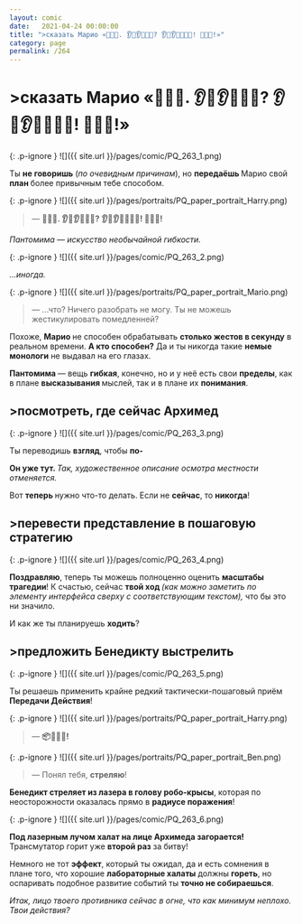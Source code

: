 ```yaml
---
layout: comic
date:   2021-04-24 00:00:00 
title: ">сказать Марио «🤡😰🤕. 👂😬👂👨‍🔧🤖? 👂🤫👂🔪💥🤖🐀! 🎯👀🔩!»"
category: page
permalink: /264
---
```

# >сказать Марио «🤡😰🤕. 👂😬👂👨‍🔧🤖? 👂🤫👂🔪💥🤖🐀! 🎯👀🔩!»

{: .p-ignore }
![]({{ site.url }}/pages/comic/PQ_263_1.png)

Ты <strong>не говоришь</strong> (<em>по очевидным причинам</em>), но <strong>передаёшь </strong>Марио свой <strong>план </strong>более привычным тебе способом.

{: .p-ignore }
![]({{ site.url }}/pages/portraits/PQ_paper_portrait_Harry.png)

<blockquote>— <strong>🤡😰🤕. 👂😬👂👨‍🔧🤖? 👂🤫👂🔪💥🤖🐀! 🎯👀🔩!</strong></blockquote>

<em>Пантомима — искусство необычайной гибкости.</em>

{: .p-ignore }
![]({{ site.url }}/pages/comic/PQ_263_2.png)

<em>…иногда.</em>

{: .p-ignore }
![]({{ site.url }}/pages/portraits/PQ_paper_portrait_Mario.png)

<blockquote>— …что? Ничего разобрать не могу. Ты не можешь жестикулировать помедленней?</blockquote>

Похоже, <strong>Марио </strong>не способен обрабатывать <strong>столько жестов в секунду</strong> в реальном времени. <strong>А кто способен?</strong> Да и ты никогда такие <strong>немые монологи</strong> не выдавал на его глазах.

<strong>Пантомима </strong>— вещь <strong>гибкая</strong>, конечно, но и у неё есть свои <strong>пределы</strong>, как в плане <strong>высказывания </strong>мыслей, так и в плане их <strong>понимания</strong>.

## >посмотреть, где сейчас Архимед

{: .p-ignore }
![]({{ site.url }}/pages/comic/PQ_263_3.png)

Ты переводишь <strong>взгляд</strong>, чтобы <strong>по- </strong>

<strong>Он уже тут. </strong><em>Так, художественное описание осмотра местности отменяется.</em>

Вот <strong>теперь </strong>нужно что-то делать. Если не <strong>сейчас</strong>, то <strong>никогда</strong>!

## >перевести представление в пошаговую стратегию

{: .p-ignore }
![]({{ site.url }}/pages/comic/PQ_263_4.png)

<strong>Поздравляю</strong>, теперь ты можешь полноценно оценить <strong>масштабы трагедии</strong>! К счастью, сейчас <strong>твой ход </strong><em>(как можно заметить по элементу интерфейса сверху с соответствующим текстом), </em>что бы это ни значило.

И как же ты планируешь <strong>ходить</strong>?

## >предложить Бенедикту выстрелить

{: .p-ignore }
![]({{ site.url }}/pages/comic/PQ_263_5.png)

Ты решаешь применить крайне редкий тактически-пошаговый приём<strong> Передачи Действия</strong>!

{: .p-ignore }
![]({{ site.url }}/pages/portraits/PQ_paper_portrait_Harry.png)

<blockquote>— <strong>📦🔫🎯🤖!</strong></blockquote>

{: .p-ignore }
![]({{ site.url }}/pages/portraits/PQ_paper_portrait_Ben.png)

<blockquote>— Понял тебя, <strong>стреляю</strong>!</blockquote>

<strong>Бенедикт стреляет из лазера в голову робо-крысы</strong>, которая по неосторожности оказалась прямо в <strong>радиусе поражения</strong>!

{: .p-ignore }
![]({{ site.url }}/pages/comic/PQ_263_6.png)

<strong>Под лазерным лучом халат на лице Архимеда загорается! </strong>Трансмутатор горит уже <strong>второй раз</strong> за битву!

Немного не тот <strong>эффект</strong>, который ты ожидал, да и есть сомнения в плане того, что хорошие <strong>лабораторные халаты</strong> должны <strong>гореть</strong>, но оспаривать подобное развитие событий ты <strong>точно не собираешься</strong>.

<em>Итак, лицо твоего противника сейчас в огне, что как минимум неплохо. Твои действия?</em>

